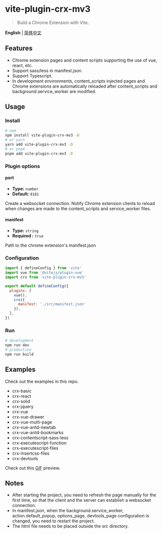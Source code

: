 
# vite-plugin-crx-mv3

> Build a Chrome Extension with Vite.

**English** | [简体中文](./README.zh_CN.md)

## Features

+ Chrome extension pages and content scripts supporting the use of vue, react, etc.
+ Support sass/less in manifest.json.
+ Support Typescript.
+ In development environments, content_scripts injected pages and Chrome extensions are automatically reloaded after content_scripts and background.service_worker are modified.

## Usage
### Install

```bash
# npm
npm install vite-plugin-crx-mv3 -D
# or yarn
yarn add vite-plugin-crx-mv3 -D
# or pnpm
pnpm add vite-plugin-crx-mv3 -D
```
### Plugin options

#### port

- **Type:** `number`
- **Default:** `8181`

Create a websocket connection. Notify Chrome extension clients to reload when changes are made to the content_scripts and service_worker files.

#### manifest

- **Type:** `string`
- **Required :** `true`

Path to the chrome extension's manifest.json

### Configuration

```js
import { defineConfig } from 'vite'
import vue from '@vitejs/plugin-vue'
import crx from 'vite-plugin-crx-mv3'

export default defineConfig({
  plugins: [
    vue(),
    crx({
      manifest: './src/manifest.json'
    }),
  ],
})
```

### Run

```bash
# development
npm run dev
# production
npm run build
```

## Examples
Check out the examples in this repo.

+ crx-basic
+ crx-react
+ crx-solid
+ crx-jquery
+ crx-vue
+ crx-vue-drawer
+ crx-vue-multi-page
+ crx-vue-antd-newtab
+ crx-vue-antd-bookmarks
+ crx-contentscript-sass-less
+ crx-executescript-function
+ crx-executescript-files
+ crx-insertcss-files
+ crx-devtools


Check out this [GIF](./docs/gif.md) preview.

## Notes
+ After starting the project, you need to refresh the page manually for the first time, so that the client and the server can establish a websocket connection.
+ In manifest.json, when the background.service_worker, action.default_popup, options_page, devtools_page configuration is changed, you need to restart the project.
+ The html file needs to be placed outside the src directory.
